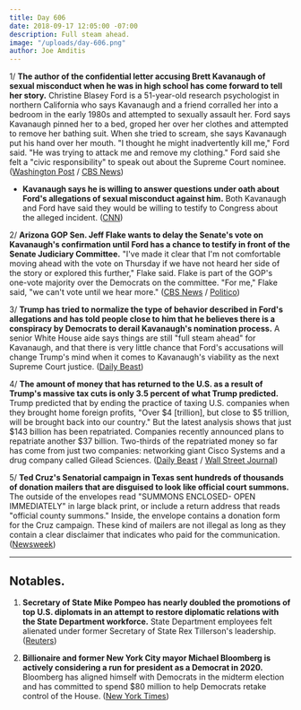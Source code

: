 ```yaml
---
title: Day 606
date: 2018-09-17 12:05:00 -07:00
description: Full steam ahead.
image: "/uploads/day-606.png"
author: Joe Amditis
---
```


1/ **The author of the confidential letter accusing Brett Kavanaugh of sexual misconduct when he was in high school has come forward to tell her story.** Christine Blasey Ford is a 51-year-old research psychologist in northern California who says Kavanaugh and a friend corralled her into a bedroom in the early 1980s and attempted to sexually assault her. Ford says Kavanaugh pinned her to a bed, groped her over her clothes and attempted to remove her bathing suit. When she tried to scream, she says Kavanaugh put his hand over her mouth. "I thought he might inadvertently kill me," Ford said. "He was trying to attack me and remove my clothing." Ford said she felt a "civic responsibility" to speak out about the Supreme Court nominee. ([Washington Post](https://www.washingtonpost.com/investigations/california-professor-writer-of-confidential-brett-kavanaugh-letter-speaks-out-about-her-allegation-of-sexual-assault/2018/09/16/46982194-b846-11e8-94eb-3bd52dfe917b_story.html?utm_term=.b399d40ab21e) / [CBS News](https://www.cbsnews.com/news/christine-blasey-ford-brett-kavanaugh-accuser-comes-forward-in-interview-with-the-washington-post/))

* **Kavanaugh says he is willing to answer questions under oath about Ford's allegations of sexual misconduct against him.** Both Kavanaugh and Ford have said they would be willing to testify to Congress about the alleged incident. ([CNN](https://www.cnn.com/2018/09/17/politics/brett-kavanaugh-testimony/index.html))

2/ **Arizona GOP Sen. Jeff Flake wants to delay the Senate's vote on Kavanaugh's confirmation until Ford has a chance to testify in front of the Senate Judiciary Committee.** "I've made it clear that I'm not comfortable moving ahead with the vote on Thursday if we have not heard her side of the story or explored this further," Flake said. Flake is part of the GOP's one-vote majority over the Democrats on the committee. "For me," Flake said, "we can't vote until we hear more." ([CBS News](https://www.cbsnews.com/news/jeff-flake-says-brett-kavanaugh-accuser-christine-blasey-ford-must-be-heard-before-committee-vote/) / [Politico](https://www.politico.com/story/2018/09/16/kavanaugh-allegation-anonymous-republicans-825855))

3/ **Trump has tried to normalize the type of behavior described in Ford's allegations and has told people close to him that he believes there is a conspiracy by Democrats to derail Kavanaugh's nomination process.** A senior White House aide says things are still "full steam ahead" for Kavanaugh, and that there is very little chance that Ford's accusations will change Trump's mind when it comes to Kavanaugh's viability as the next Supreme Court justice. ([Daily Beast](https://www.thedailybeast.com/trump-believes-there-is-a-conspiracy-to-submarine-the-kavanaugh-nomination))

4/ **The amount of money that has returned to the U.S. as a result of Trump's massive tax cuts is only 3.5 percent of what Trump predicted.** Trump predicted that by ending the practice of taxing U.S. companies when they brought home foreign profits, "Over $4 \[trillion\], but close to $5 trillion, will be brought back into our country." But the latest analysis shows that just $143 billion has been repatriated. Companies recently announced plans to repatriate another $37 billion. Two-thirds of the repatriated money so far has come from just two companies: networking giant Cisco Systems and a drug company called Gilead Sciences. ([Daily Beast](https://www.thedailybeast.com/trump-tax-law-has-led-to-repatriation-of-just-3-of-the-cash-he-promised-it-would) / [Wall Street Journal](https://www.wsj.com/articles/companies-arent-all-rushing-to-repatriate-cash-1537106555))

5/ **Ted Cruz's Senatorial campaign in Texas sent hundreds of thousands of donation mailers that are disguised to look like official court summons.** The outside of the envelopes read "SUMMONS ENCLOSED- OPEN IMMEDIATELY" in large black print, or include a return address that reads "official county summons." Inside, the envelope contains a donation form for the Cruz campaign. These kind of mailers are not illegal as long as they contain a clear disclaimer that indicates who paid for the communication. ([Newsweek](https://www.newsweek.com/ted-cruz-beto-orourke-texas-election-midterms-letters-1123146))

---

## Notables.

1. **Secretary of State Mike Pompeo has nearly doubled the promotions of top U.S. diplomats in an attempt to restore diplomatic relations with the State Department workforce.** State Department employees felt alienated under former Secretary of State Rex Tillerson's leadership. ([Reuters](https://www.reuters.com/article/us-usa-pompeo-diplomats-exclusive/exclusive-pompeo-seeks-rapprochement-with-alienated-u-s-diplomats-idUSKCN1LX0TC))

2. **Billionaire and former New York City mayor Michael Bloomberg is actively considering a run for president as a Democrat in 2020.** Bloomberg has aligned himself with Democrats in the midterm election and has committed to spend $80 million to help Democrats retake control of the House. ([New York Times](https://www.nytimes.com/2018/09/17/us/politics/bloomberg-president-2020-democrat.html))